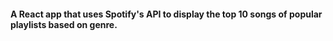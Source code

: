 #### A React app that uses Spotify's API to display the top 10 songs of popular playlists based on genre.
